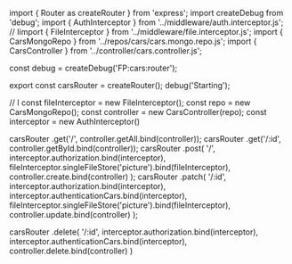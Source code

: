 import { Router as createRouter } from 'express';
import createDebug from 'debug';
import { AuthInterceptor } from '../middleware/auth.interceptor.js';
// Iimport { FileInterceptor } from '../middleware/file.interceptor.js';
import { CarsMongoRepo } from '../repos/cars/cars.mongo.repo.js';
import { CarsController } from '../controller/cars.controller.js';

const debug = createDebug('FP:cars:router');

export const carsRouter = createRouter();
debug('Starting');

// I const fileInterceptor = new FileInterceptor();
const repo = new CarsMongoRepo();
const controller = new CarsController(repo);
const interceptor = new AuthInterceptor()

carsRouter
.get('/', controller.getAll.bind(controller));
carsRouter
.get('/:id', controller.getById.bind(controller));
carsRouter
.post(
  '/',
  interceptor.authorization.bind(interceptor),
  fileInterceptor.singleFileStore('picture').bind(fileInterceptor),
  controller.create.bind(controller)
);
carsRouter
.patch(
  '/:id',
  interceptor.authorization.bind(interceptor),
  interceptor.authenticationCars.bind(interceptor),
  fileInterceptor.singleFileStore('picture').bind(fileInterceptor),
  controller.update.bind(controller)
);

carsRouter
.delete(
  '/:id',
  interceptor.authorization.bind(interceptor),
  interceptor.authenticationCars.bind(interceptor),
  controller.delete.bind(controller)
)
